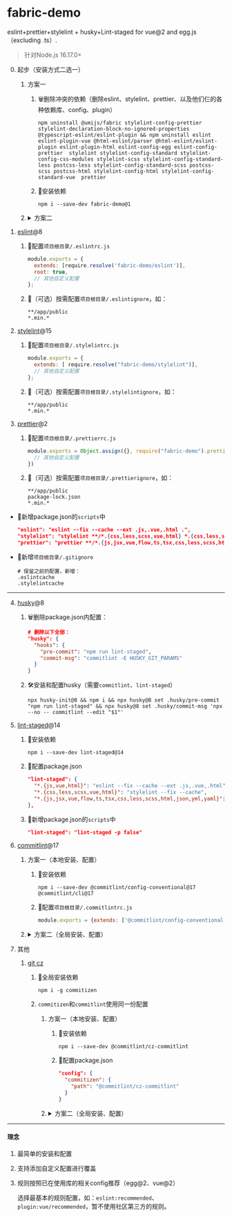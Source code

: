 # fabric-demo
eslint+prettier+stylelint + husky+Lint-staged for vue@2 and egg.js（excluding .ts）.

>针对Node.js 16.17.0+

0. 起步（安装方式二选一）

    1. 方案一

        1. 🗑删除冲突的依赖（删除eslint、stylelint、prettier、以及他们仨的各种依赖库、config、plugin）

            `npm uninstall @umijs/fabric stylelint-config-prettier stylelint-declaration-block-no-ignored-properties @typescript-eslint/eslint-plugin && npm uninstall eslint eslint-plugin-vue @html-eslint/parser @html-eslint/eslint-plugin eslint-plugin-html eslint-config-egg eslint-config-prettier  stylelint stylelint-config-standard stylelint-config-css-modules stylelint-scss stylelint-config-standard-less postcss-less stylelint-config-standard-scss postcss-scss postcss-html stylelint-config-html stylelint-config-standard-vue  prettier`
        2. 🔨安装依赖

            `npm i --save-dev fabric-demo@1`
    2. <details>

        <summary>方案二</summary>

        1. 🗑删除冲突的依赖

            `npm uninstall @umijs/fabric stylelint-config-prettier stylelint-declaration-block-no-ignored-properties @typescript-eslint/eslint-plugin`
        2. 🔨安装依赖

            `npm i --save-dev eslint@8 eslint-plugin-vue@9 @html-eslint/parser@0 @html-eslint/eslint-plugin@0 eslint-plugin-html@8 eslint-config-egg@13 eslint-config-prettier@9  stylelint@15 stylelint-config-standard@34 stylelint-config-css-modules@4.3.0 stylelint-scss@5 stylelint-config-standard-less@2 postcss-less@6 stylelint-config-standard-scss@11 postcss-scss@4 postcss-html@1 stylelint-config-html@1 stylelint-config-standard-vue@1  prettier@2  fabric-demo@0`
        </details>
1. [eslint](https://github.com/eslint/eslint)@8

    1. 🔧配置`项目根目录/.eslintrc.js`

        ```js
        module.exports = {
          extends: [require.resolve('fabric-demo/eslint')],
          root: true,
          // 其他自定义配置
        };
        ```
    2. 🔧（可选）按需配置`项目根目录/.eslintignore`，如：

        ```ignore
        **/app/public
        *.min.*
        ```
2. [stylelint](https://github.com/stylelint/stylelint)@15

    1. 🔧配置`项目根目录/.stylelintrc.js`

        ```js
        module.exports = {
          extends: [ require.resolve("fabric-demo/stylelint")],
          // 其他自定义配置
        };
        ```
    2. 🔧（可选）按需配置`项目根目录/.stylelintignore`，如：

        ```ignore
        **/app/public
        *.min.*
        ```
3. [prettier](https://github.com/prettier/prettier)@2

    1. 🔧配置`项目根目录/.prettierrc.js`

        ```js
        module.exports = Object.assign({}, require("fabric-demo").prettier, {
          // 其他自定义配置
        })
        ```
    2. 🔧（可选）按需配置`项目根目录/.prettierignore`，如：

        ```ignore
        **/app/public
        package-lock.json
        *.min.*
        ```
- 🔧新增package.json的`scripts`中

    ```json
    "eslint": "eslint --fix --cache --ext .js,.vue,.html .",
    "stylelint": "stylelint **/*.{css,less,scss,vue,html} *.{css,less,scss,vue,html} --fix --cache --quiet",
    "prettier": "prettier **/*.{js,jsx,vue,flow,ts,tsx,css,less,scss,html,json,yml,yaml} *.{js,jsx,vue,flow,ts,tsx,css,less,scss,html,json,yml,yaml} --write --cache --no-error-on-unmatched-pattern"
    ```
- 🔧新增`项目根目录/.gitignore`

    ```ignore
    # 保留之前的配置，新增：
    .eslintcache
    .stylelintcache
    ```
---

4. [husky](https://github.com/typicode/husky)@8

    1. 🗑删除package.json内配置：

        ```json
        # 删除以下全部：
        "husky": {
          "hooks": {
            "pre-commit": "npm run lint-staged",
            "commit-msg": "commitlint -E HUSKY_GIT_PARAMS"
          }
        }
        ```
    2. 🛠️安装和配置husky（需要`commitlint`、`lint-staged`）

        `npx husky-init@8 && npm i && npx husky@8 set .husky/pre-commit "npm run lint-staged" && npx husky@8 set .husky/commit-msg 'npx --no -- commitlint --edit "$1"'`
5. [lint-staged](https://github.com/lint-staged/lint-staged)@14

    1. 🔨安装依赖

        `npm i --save-dev lint-staged@14`
    2. 🔧配置package.json

        ```json
        "lint-staged": {
          "*.{js,vue,html}": "eslint --fix --cache --ext .js,.vue,.html",
          "*.{css,less,scss,vue,html}": "stylelint --fix --cache",
          "*.{js,jsx,vue,flow,ts,tsx,css,less,scss,html,json,yml,yaml}": "prettier --write --cache"
        },
        ```
    3. 🔧新增package.json的`scripts`中

        ```json
        "lint-staged": "lint-staged -p false"
        ```
6. [commitlint](https://github.com/conventional-changelog/commitlint)@17

    1. 方案一（本地安装、配置）

        1. 🔨安装依赖

            `npm i --save-dev @commitlint/config-conventional@17 @commitlint/cli@17`
        2. 🔧配置`项目根目录/.commitlintrc.js`

            ```js
            module.exports = {extends: ['@commitlint/config-conventional']};
            ```
    2. <details>

        <summary>方案二（全局安装、配置）</summary>

        1. 🛠️全局安装依赖、添加配置

            ```shell
            npm i -g @commitlint/config-conventional@17 @commitlint/cli@17

            echo "module.exports = {extends: ['@commitlint/config-conventional']};" > ~/.commitlintrc.js
            ```
        2. 🗑删除本地的依赖

            `npm uninstall @commitlint/config-conventional @commitlint/cli`
        3. 🗑删除[本地配置](https://github.com/conventional-changelog/commitlint#config)
        </details>
7. 其他

    1. [git cz](https://github.com/commitizen/cz-cli)

        1. 🔨全局安装依赖

            `npm i -g commitizen`
        2. `commitizen`和`commitlint`使用同一份配置

            1. 方案一（本地安装、配置）

                1. 🔨安装依赖

                    `npm i --save-dev @commitlint/cz-commitlint`
                2. 🔧配置package.json

                    ```json
                    "config": {
                      "commitizen": {
                        "path": "@commitlint/cz-commitlint"
                      }
                    }
                    ```
            2. <details>

                <summary>方案二（全局安装、配置）</summary>

                1. 🛠️全局安装依赖、添加配置

                    ```shell
                    npm i -g @commitlint/cz-commitlint

                    echo '{ "path": "@commitlint/cz-commitlint" }' > ~/.czrc
                    ```
                2. 🗑删除本地的依赖

                    `npm uninstall commitizen @commitlint/cz-commitlint cz-conventional-changelog cz-customizable`
                3. 🗑删除package.json内配置：

                    ```json
                    # 删除以下全部：
                    "config": {
                      "commitizen": {
                        "path": "cz-conventional-changelog"
                      }
                    }
                    ```
                </details>

---
#### 理念
1. 最简单的安装和配置
2. 支持添加自定义配置进行覆盖
3. 规则按照已在使用库的相关config推荐（egg@2、vue@2）

    选择最基本的规则配置，如：`eslint:recommended`、`plugin:vue/recommended`，暂不使用社区第三方的规则。
